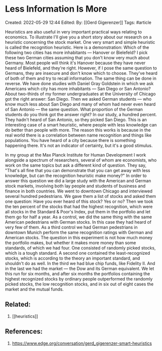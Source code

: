 # Less Information Is More
Created: 2022-05-29 12:44
Edited: 
By: [[Gerd Gigerenzer]]
Tags: #article 

Heuristics are also useful in very important practical ways relating to economics. To illustrate I'll give you a short story about our research on a heuristic concerning the stock market. One very smart and simple heuristic is called the recognition heuristic. Here is a demonstration: Which of the following two cities has more inhabitants — Hanover or Bielefeld? I pick these two German cities assuming that you don't know very much about Germany. Most people will think it's Hanover because they have never heard of Bielefeld, and they're right. However, if I pose the same question to Germans, they are insecure and don't know which to choose. They've heard of both of them and try to recall information. The same thing can be done in reverse. We have done studies with Daniel Gray Goldstein in which we ask Americans which city has more inhabitants — San Diego or San Antonio? About two-thirds of my former undergraduates at the University of Chicago got the right answer: San Diego. Then we asked German students — who know much less about San Diego and many of whom had never even heard of San Antonio — the same question. What proportion of the German students do you think got the answer right? In our study, a hundred percent. They hadn't heard of San Antonio, so they picked San Diego. This is an interesting case of a smart heuristic, where people with less knowledge can do better than people with more. The reason this works is because in the real world there is a correlation between name recognition and things like populations. You have heard of a city because there is something happening there. It's not an indicator of certainty, but it's a good stimulus.

In my group at the Max Planck Institute for Human Development I work alongside a spectrum of researchers, several of whom are economists, who work on the same topics but ask a different kind of question. They say, "That's all fine that you can demonstrate that you can get away with less knowledge, but can the recognition heuristic make money?" In order to answer this question we did a large study with the American and German stock markets, involving both lay people and students of business and finance in both countries. We went to downtown Chicago and interviewed several hundred pedestrians. We gave them a list of stocks and asked them one question: Have you ever heard of this stock? Yes or no? Then we took the ten percent of the stocks that had the highest recognition, which were all stocks in the Standard & Poor's Index, put them in the portfolio and let them go for half a year. As a control, we did the same thing with the same American pedestrians with German stocks. In this case they had heard of very few of them. As a third control we had German pedestrians in downtown Munich perform the same recognition ratings with German and American stocks. The question in this experiment is not how much money the portfolio makes, but whether it makes more money than some standards, of which we had four. One consisted of randomly picked stocks, which is a tough standard. A second one contained the least-recognized stocks, which is according to the theory an important standard, and shouldn't do as well. In the third we had blue chip funds, like Fidelity II. And in the last we had the market — the Dow and its German equivalent. We let this run for six months, and after six months the portfolios containing the highest recognized stocks by ordinary people outperformed the randomly picked stocks, the low recognition stocks, and in six out of eight cases the market and the mutual funds.

## Related:
1. [[heuristics]]

## References:
1. https://www.edge.org/conversation/gerd_gigerenzer-smart-heuristics